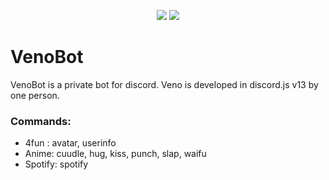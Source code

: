 
</p>
<p align="center">
    <a href="https://github.com/discordjs/discord.js" alt="Discord.js V13">
        <img src="https://img.shields.io/badge/-Discord.js%20V13-yellow" /></a>
    <a href="google.com" alt="VenoWeb">
        <img src="https://img.shields.io/badge/-VenoWeb-blueviolet" /></a>
  </p>
 
# VenoBot
VenoBot is a private bot for discord. Veno is developed in discord.js v13 by one person.  

### Commands:
- 4fun : avatar, userinfo
- Anime: cuudle, hug, kiss, punch, slap, waifu
- Spotify: spotify
